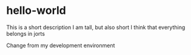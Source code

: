 # hello-world
This is a short description
I am tall, but also short
I think that everything belongs in jorts

Change from my development environment 

